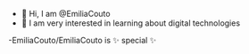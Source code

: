 - 👋 Hi, I am @EmiliaCouto
- 👀 I am very interested in learning about digital technologies



-EmiliaCouto/EmiliaCouto is  ✨ special ✨ 

